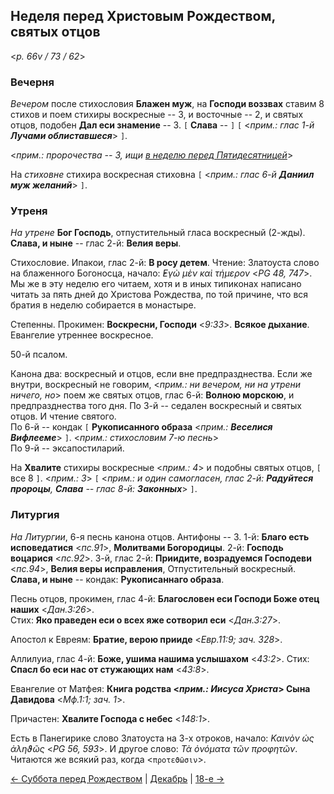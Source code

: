 ## Неделя перед Христовым Рождеством, святых отцов

<*p. 66v / 73 / 62*>
 
### Вечерня

*Вечером* после стихословия **Блажен муж**, на **Господи воззвах** ставим 8 стихов 
и поем стихиры воскресные -- 3, и восточные -- 2, 
и святых отцов, подобен **Дал еси знамение** -- 3. 
`[` **Слава** -- `]` `[` <*прим.: глас 1-й **Лучами облиставшеся***> `]`.   

<*прим.: пророчества -- 3, ищи [в неделю перед Пятидесятницей](../13_moving_cycle/B_13_MES_sunday7.ru.md)*>

На *стиховне* стихира воскресная стиховна `[` <*прим.: глас 6-й **Даниил муж желаний***> `]`. 

### Утреня

*На утрене* **Бог Господь**, отпустительный гласа воскресный (2-жды). 
**Слава, и ныне** -- глас 2-й: **Велия веры**. 

Стихословие. Ипакои, глас 2-й: **В росу детем**. 
Чтение: Златоуста слово на блаженного Богоносца, начало: *̓Εγὼ μὲν καὶ τήμερον* <*PG 48, 747*>. 
Мы же в эту неделю его читаем, хотя и в иных типиконах написано читать за пять дней до Христова Рождества, 
по той причине, что вся братия в неделю собирается в монастыре.   

Степенны. 
Прокимен: **Воскресни, Господи** <*9:33*>. **Всякое дыхание**. Евангелие утреннее воскресное. 

50-й псалом. 

Канона два: воскресный и отцов, если вне предпразднества. Если же внутри, воскресный не говорим, 
<*прим.: ни вечером, ни на утрени ничего, но*> поем же святых отцов, глас 6-й: **Волною морскою**, 
и предпразднества того дня. 
По 3-й -- седален воскресный и святых отцов. И чтение святого.   
По 6-й -- кондак `[` **Рукописанного образа** <*прим.: **Веселися Вифлееме***> `]`. 
<*прим.: стихословим 7-ю песнь*>    
По 9-й -- эксапостиларий. 

На **Хвалите** стихиры воскресные <*прим.: 4*> и подобны святых отцов, `[` все 8 `]`. <*прим.: 3*> 
`[` <*прим.: и один самогласен, глас 2-й: **Радуйтеся пророцы**, **Слава** -- глас 8-й: **Законных***>  `]`. 

### Литургия

*На Литургии*, 6-я песнь канона отцов. Антифоны -- 3. 
1-й: **Благо есть исповедатися** <*пс.91*>, **Молитвами Богородицы**.
2-й: **Господь воцарися** <*пс.92*>. 
3-й, глас 2-й: **Приидите, возрадуемся Господеви** <*пс.94*>, **Велия веры исправления**, 
Отпустительный воскресный. **Слава, и ныне** -- кондак: **Рукописаннаго образа**.
 
Песнь отцов, прокимен, глас 4-й: **Благословен еси Господи Боже отец наших** <*Дан.3:26*>.  
Стих: **Яко праведен еси о всех яже сотворил еси** <*Дан.3:27*>. 

Апостол к Евреям: **Братие, верою прииде** <*Евр.11:9; зач. 328*>. 

Аллилуиа, глас 4-й: **Боже, ушима нашима услышахом** <*43:2*>. 
Стих: **Спасл бо еси нас от стужающих нам** <*43:8*>.  

Евангелие от Матфея: **Книга родства <*прим.: Иисуса Христа*> Сына Давидова** <*Мф.1:1; зач. 1*>.

Причастен: **Хвалите Господа с небес** <*148:1*>. 

Есть в Панегирике слово Златоуста на 3-х отроков, начало: *Καινὸν ὡς ἀληϑῶς* <*PG 56, 593*>. 
И другое слово: *Τὰ ὀνόματα τῶν προφητῶν*. Читаются же всякий раз, когда <`προτεϑῶσιν`>.

[← Суббота перед Рождеством](12_17_Y_MES_saturday.ru.md) | [Декабрь](README.md#неделя-перед-рождеством-христовым-свв-отец) | [18-е →](12_18_MES.ru.md)
